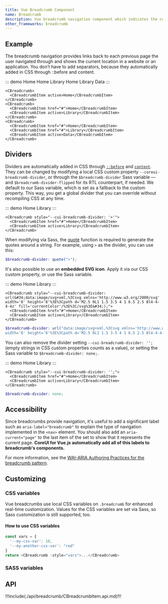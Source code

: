```yaml
---
title: Vue Breadcrumb Component
name: Breadcrumb
description: Vue breadcrumb navigation component which indicates the current location within a navigational hierarchy that automatically adds separators.
other_frameworks: breadcrumb
---
```



## Example

The breadcrumb navigation provides links back to each previous page the user navigated through and shows the current location in a website or an application. You don’t have to add separators, because they automatically added in CSS through ::before and content.

::: demo
<CBreadcrumb>
  <CBreadcrumbItem active>Home</CBreadcrumbItem>
</CBreadcrumb>
<CBreadcrumb>
  <CBreadcrumbItem href="#">Home</CBreadcrumbItem>
  <CBreadcrumbItem active>Library</CBreadcrumbItem>
</CBreadcrumb>
<CBreadcrumb>
  <CBreadcrumbItem href="#">Home</CBreadcrumbItem>
  <CBreadcrumbItem href="#">Library</CBreadcrumbItem>
  <CBreadcrumbItem active>Data</CBreadcrumbItem>
</CBreadcrumb>
:::
```vue
<CBreadcrumb>
  <CBreadcrumbItem active>Home</CBreadcrumbItem>
</CBreadcrumb>
<CBreadcrumb>
  <CBreadcrumbItem href="#">Home</CBreadcrumbItem>
  <CBreadcrumbItem active>Library</CBreadcrumbItem>
</CBreadcrumb>
<CBreadcrumb>
  <CBreadcrumbItem href="#">Home</CBreadcrumbItem>
  <CBreadcrumbItem href="#">Library</CBreadcrumbItem>
  <CBreadcrumbItem active>Data</CBreadcrumbItem>
</CBreadcrumb>
```

## Dividers

Dividers are automatically added in CSS through [`::before`](https://developer.mozilla.org/en-US/docs/Web/CSS/::before) and [`content`](https://developer.mozilla.org/en-US/docs/Web/CSS/content). They can be changed by modifying a local CSS custom property `--coreui-breadcrumb-divider`, or through the `$breadcrumb-divider` Sass variable — and `$breadcrumb-divider-flipped` for its RTL counterpart, if needed. We default to our Sass variable, which is set as a fallback to the custom property. This way, you get a global divider that you can override without recompiling CSS at any time.

::: demo
<CBreadcrumb style="--cui-breadcrumb-divider: '>'">
  <CBreadcrumbItem href="#">Home</CBreadcrumbItem>
  <CBreadcrumbItem active>Library</CBreadcrumbItem>
</CBreadcrumb>
:::
```vue
<CBreadcrumb style="--cui-breadcrumb-divider: '>'">
  <CBreadcrumbItem href="#">Home</CBreadcrumbItem>
  <CBreadcrumbItem active>Library</CBreadcrumbItem>
</CBreadcrumb>
```

When modifying via Sass, the [quote](https://sass-lang.com/documentation/modules/string#quote) function is required to generate the quotes around a string. For example, using `>` as the divider, you can use this:

```scss
$breadcrumb-divider: quote(">");
```

It's also possible to use an **embedded SVG icon**. Apply it via our CSS custom property, or use the Sass variable.

::: demo
<CBreadcrumb style="--cui-breadcrumb-divider: url(&#34;data:image/svg+xml,%3Csvg xmlns='http://www.w3.org/2000/svg' width='8' height='8'%3E%3Cpath d='M2.5 0L1 1.5 3.5 4 1 6.5 2.5 8l4-4-4-4z' fill='currentColor'/%3E%3C/svg%3E&#34;);">
  <CBreadcrumbItem href="#">Home</CBreadcrumbItem>
  <CBreadcrumbItem active>Library</CBreadcrumbItem>
</CBreadcrumb>
:::
```vue
<CBreadcrumb style="--cui-breadcrumb-divider: url(&#34;data:image/svg+xml,%3Csvg xmlns='http://www.w3.org/2000/svg' width='8' height='8'%3E%3Cpath d='M2.5 0L1 1.5 3.5 4 1 6.5 2.5 8l4-4-4-4z' fill='currentColor'/%3E%3C/svg%3E&#34;);">
  <CBreadcrumbItem href="#">Home</CBreadcrumbItem>
  <CBreadcrumbItem active>Library</CBreadcrumbItem>
</CBreadcrumb>
```

```scss
$breadcrumb-divider: url("data:image/svg+xml,%3Csvg xmlns='http://www.w3.org/2000/svg' 
width='8' height='8'%3E%3Cpath d='M2.5 0L1 1.5 3.5 4 1 6.5 2.5 8l4-4-4-4z' fill='currentColor'/%3E%3C/svg%3E");
```

You can also remove the divider setting `--cui-breadcrumb-divider: '';` (empty strings in CSS custom properties counts as a value), or setting the Sass variable to `$breadcrumb-divider: none;`.

::: demo
<CBreadcrumb style="--cui-breadcrumb-divider: '';">
  <CBreadcrumbItem href="#">Home</CBreadcrumbItem>
  <CBreadcrumbItem active>Library</CBreadcrumbItem>
</CBreadcrumb>
:::
```vue
<CBreadcrumb style="--cui-breadcrumb-divider: '';">
  <CBreadcrumbItem href="#">Home</CBreadcrumbItem>
  <CBreadcrumbItem active>Library</CBreadcrumbItem>
</CBreadcrumb>
```

```scss
$breadcrumb-divider: none;
```

## Accessibility

Since breadcrumbs provide navigation, it's useful to add a significant label such as `aria-label="breadcrumb"` to explain the type of navigation implemented in the `<nav>` element. You should also add an `aria-current="page"` to the last item of the set to show that it represents the current page. **CoreUI for Vue.js automatically add all of this labels to breadcrumb's components.** 

For more information, see the [WAI-ARIA Authoring Practices for the breadcrumb pattern](https://www.w3.org/TR/wai-aria-practices/#breadcrumb).

## Customizing

### CSS variables

Vue breadcrumbs use local CSS variables on `.breadcrumb` for enhanced real-time customization. Values for the CSS variables are set via Sass, so Sass customization is still supported, too.

<ScssDocs file="_breadcrumb.scss" capture="breadcrumb-css-vars"/>

#### How to use CSS variables

```js
const vars = { 
  '--my-css-var': 10,
  '--my-another-css-var': "red" 
}
return <CBreadcrumb :style="vars">...</CBreadcrumb>
```

### SASS variables

<ScssDocs file="_variables.scss" capture="breadcrumb-variables" />

## API

!!!include(./api/breadcrumb/CBreadcrumbItem.api.md)!!!
